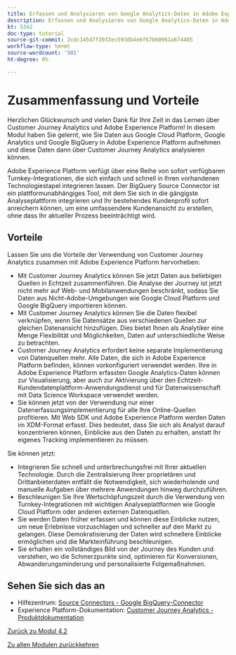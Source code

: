 ```yaml
---
title: Erfassen und Analysieren von Google Analytics-Daten in Adobe Experience Platform mit dem BigQuery Source Connector - Zusammenfassung
description: Erfassen und Analysieren von Google Analytics-Daten in Adobe Experience Platform mit dem BigQuery Source Connector - Zusammenfassung
kt: 5342
doc-type: tutorial
source-git-commit: 2cdc145d7f3933ec593db4e6f67b60961a674405
workflow-type: tm+mt
source-wordcount: '501'
ht-degree: 0%

---
```


# Zusammenfassung und Vorteile

Herzlichen Glückwunsch und vielen Dank für Ihre Zeit in das Lernen über Customer Journey Analytics und Adobe Experience Platform!
In diesem Modul haben Sie gelernt, wie Sie Daten aus Google Cloud Platform, Google Analytics und Google BigQuery in Adobe Experience Platform aufnehmen und diese Daten dann über Customer Journey Analytics analysieren können.

Adobe Experience Platform verfügt über eine Reihe von sofort verfügbaren Turnkey-Integrationen, die sich einfach und schnell in Ihren vorhandenen Technologiestapel integrieren lassen. Der BigQuery Source Connector ist ein plattformunabhängiges Tool, mit dem Sie sich in die gängigste Analyseplattform integrieren und Ihr bestehendes Kundenprofil sofort anreichern können, um eine umfassendere Kundenansicht zu erstellen, ohne dass Ihr aktueller Prozess beeinträchtigt wird.

## Vorteile

Lassen Sie uns die Vorteile der Verwendung von Customer Journey Analytics zusammen mit Adobe Experience Platform hervorheben:

- Mit Customer Journey Analytics können Sie jetzt Daten aus beliebigen Quellen in Echtzeit zusammenführen. Die Analyse der Journey ist jetzt nicht mehr auf Web- und Mobilanwendungen beschränkt, sodass Sie Daten aus Nicht-Adobe-Umgebungen wie Google Cloud Platform und Google BigQuery importieren können.
- Mit Customer Journey Analytics können Sie die Daten flexibel verknüpfen, wenn Sie Datensätze aus verschiedenen Quellen zur gleichen Datenansicht hinzufügen. Dies bietet Ihnen als Analytiker eine Menge Flexibilität und Möglichkeiten, Daten auf unterschiedliche Weise zu betrachten.
- Customer Journey Analytics erfordert keine separate Implementierung von Datenquellen mehr. Alle Daten, die sich in Adobe Experience Platform befinden, können vorkonfiguriert verwendet werden. Ihre in Adobe Experience Platform erfassten Google Analytics-Daten können zur Visualisierung, aber auch zur Aktivierung über den Echtzeit-Kundendatenplattform-Anwendungsdienst und für Datenwissenschaft mit Data Science Workspace verwendet werden.
- Sie können jetzt von der Verwendung nur einer Datenerfassungsimplementierung für alle Ihre Online-Quellen profitieren. Mit Web SDK und Adobe Experience Platform werden Daten im XDM-Format erfasst. Dies bedeutet, dass Sie sich als Analyst darauf konzentrieren können, Einblicke aus den Daten zu erhalten, anstatt Ihr eigenes Tracking implementieren zu müssen.

Sie können jetzt:

- Integrieren Sie schnell und unterbrechungsfrei mit Ihrer aktuellen Technologie. Durch die Zentralisierung Ihrer proprietären und Drittanbieterdaten entfällt die Notwendigkeit, sich wiederholende und manuelle Aufgaben über mehrere Anwendungen hinweg durchzuführen.
- Beschleunigen Sie Ihre Wertschöpfungszeit durch die Verwendung von Turnkey-Integrationen mit wichtigen Analyseplattformen wie Google Cloud Platform oder anderen externen Datenquellen.
- Sie werden Daten früher erfassen und können diese Einblicke nutzen, um neue Erlebnisse vorzuschlagen und schneller auf den Markt zu gelangen. Diese Demokratisierung der Daten wird schnellere Einblicke ermöglichen und die Markteinführung beschleunigen.
- Sie erhalten ein vollständiges Bild von der Journey des Kunden und verstehen, wo die Schmerzpunkte sind, optimieren für Konversionen, Abwanderungsminderung und personalisierte Folgemaßnahmen.

## Sehen Sie sich das an

- Hilfezentrum: [Source Connectors - Google BigQuery-Connector](https://experienceleague.adobe.com/docs/experience-platform/sources/connectors/databases/bigquery.html)
- Experience Platform-Dokumentation: [Customer Journey Analytics - Produktdokumentation](https://experienceleague.adobe.com/docs/analytics-platform/using/cja-landing.html?lang=de)

[Zurück zu Modul 4.2](./customer-journey-analytics-bigquery-gcp.md)

[Zu allen Modulen zurückkehren](./../../../overview.md)
